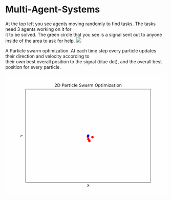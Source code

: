 # Multi-Agent-Systems

At the top left you see agents moving randomly to find tasks. The tasks need 3 agents working on it for  
it to be solved. The green circle that you see is a signal sent out to anyone inside of the area to ask for help.
![](agent_c.gif)

  
  
A Particle swarm optimization. At each time step every particle updates their direction and velocity according to  
their own best overall position to the signal (blue dot), and the overall best position for every particle.

![](2d_opt.gif)

